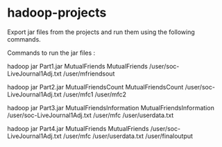 # hadoop-projects

Export jar files from the projects and run them using the following commands.

Commands to run the jar files :

hadoop jar Part1.jar MutualFriends MutualFriends /user/soc-LiveJournal1Adj.txt /user/mfriendsout

hadoop jar Part2.jar MutualFriendsCount MutualFriendsCount /user/soc-LiveJournal1Adj.txt /user/mfc1 /user/mfc2

hadoop jar Part3.jar MutualFriendsInformation MutualFriendsInformation /user/soc-LiveJournal1Adj.txt /user/mfc /user/userdata.txt

hadoop jar Part4.jar MutualFriends MutualFriends /user/soc-LiveJournal1Adj.txt /user/mfc /user/userdata.txt /user/finaloutput
